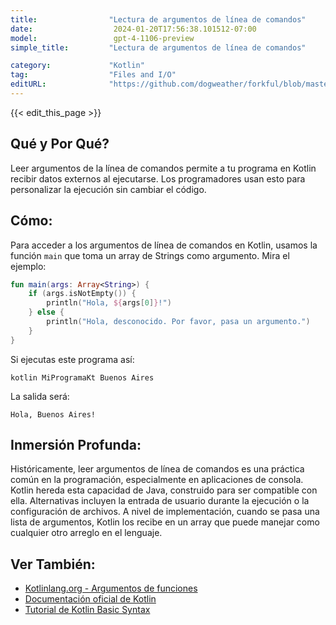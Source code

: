 ```yaml
---
title:                "Lectura de argumentos de línea de comandos"
date:                  2024-01-20T17:56:38.101512-07:00
model:                 gpt-4-1106-preview
simple_title:         "Lectura de argumentos de línea de comandos"

category:             "Kotlin"
tag:                  "Files and I/O"
editURL:              "https://github.com/dogweather/forkful/blob/master/content/es/kotlin/reading-command-line-arguments.md"
---
```


{{< edit_this_page >}}

## Qué y Por Qué?
Leer argumentos de la línea de comandos permite a tu programa en Kotlin recibir datos externos al ejecutarse. Los programadores usan esto para personalizar la ejecución sin cambiar el código.

## Cómo:
Para acceder a los argumentos de línea de comandos en Kotlin, usamos la función `main` que toma un array de Strings como argumento. Mira el ejemplo:

```kotlin
fun main(args: Array<String>) {
    if (args.isNotEmpty()) {
        println("Hola, ${args[0]}!")
    } else {
        println("Hola, desconocido. Por favor, pasa un argumento.")
    }
}
```
Si ejecutas este programa así:

```shell
kotlin MiProgramaKt Buenos Aires
```
La salida será:
```
Hola, Buenos Aires!
```

## Inmersión Profunda:
Históricamente, leer argumentos de línea de comandos es una práctica común en la programación, especialmente en aplicaciones de consola. Kotlin hereda esta capacidad de Java, construido para ser compatible con ella. Alternativas incluyen la entrada de usuario durante la ejecución o la configuración de archivos. A nivel de implementación, cuando se pasa una lista de argumentos, Kotlin los recibe en un array que puede manejar como cualquier otro arreglo en el lenguaje.

## Ver También:
- [Kotlinlang.org - Argumentos de funciones](https://kotlinlang.org/docs/functions.html#parameters)
- [Documentación oficial de Kotlin](https://kotlinlang.org/docs/command-line.html)
- [Tutorial de Kotlin Basic Syntax](https://kotlinlang.org/docs/basic-syntax.html)
